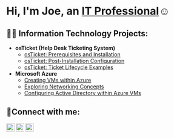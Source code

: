 <h1>Hi, I'm Joe, an <a href="https://linkedin.com/in/Josh">IT Professional</a>☺</h1>

<h2>👨‍💻 Information Technology Projects:</h2>

- <b>osTicket (Help Desk Ticketing System)</b>
  - [osTicket: Prerequisites and Installation](https://github.com/JPac45/osticket-prereqs)
  - [osTicket: Post-Installation Configuration](https://github.com/JPac45/post-install-config)
  - [osTicket: Ticket Lifecycle Examples](https://github.com/joshma/ticket-lifecycle)
- <b>Microsoft Azure</b>
  - [Creating VMs within Azure](https://github.com/JPac45/Creating-VMs-within-Azure)
  - [Exploring Networking Concepts](https://github.com/JPac45/Exploring-Azure-and-Networking-Concepts)
  - [Configuring Active Directory within Azure VMs](https://github.com/joshma/configure-ad)


<h2>🤳Connect with me:</h2>

[<img align="left" alt="Josh | Twitter" width="22px" src="https://cdn.jsdelivr.net/npm/simple-icons@v3/icons/twitter.svg" />][twitter]
[<img align="left" alt="Josh | LinkedIn" width="22px" src="https://cdn.jsdelivr.net/npm/simple-icons@v3/icons/linkedin.svg" />][linkedin]
[<img align="left" alt="Josh | Instagram" width="22px" src="https://cdn.jsdelivr.net/npm/simple-icons@v3/icons/instagram.svg" />][instagram]

[twitter]: https://twitter.com/Josh
[instagram]: https://www.instagram.com/Josh
[linkedin]: https://linkedin.com/in/Josh

